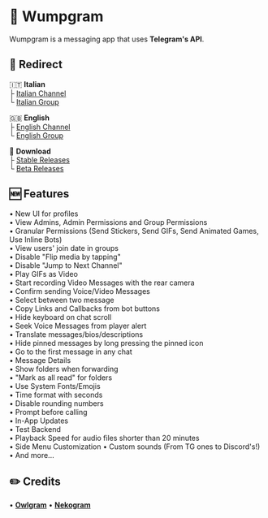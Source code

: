 # 🐖 **Wumpgram**
Wumpgram is a messaging app that uses **Telegram's API**.

## 🔗 Redirect
🇮🇹 **Italian**  
├ [Italian Channel](<http://t.me/WumpGramIT>)  
└ [Italian Group](<http://t.me/WumpGramChatIT>)

🇬🇧 **English**  
├ [English Channel](<http://t.me/WumpGram>)  
└ [English Group](<http://t.me/WumpGramChat>)

🔗 **Download**  
├ [Stable Releases](<http://t.me/WumpGramAPKs>)  
└ [Beta Releases](<http://t.me/WumpGramBeta>)

## 🆕 Features
• New UI for profiles  
• View Admins, Admin Permissions and Group Permissions  
• Granular Permissions (Send Stickers, Send GIFs, Send Animated Games, Use Inline Bots)  
• View users' join date in groups  
• Disable "Flip media by tapping"  
• Disable "Jump to Next Channel"  
• Play GIFs as Video  
• Start recording Video Messages with the rear camera  
• Confirm sending Voice/Video Messages  
• Select between two message  
• Copy Links and Callbacks from bot buttons  
• Hide keyboard on chat scroll  
• Seek Voice Messages from player alert  
• Translate messages/bios/descriptions  
• Hide pinned messages by long pressing the pinned icon  
• Go to the first message in any chat  
• Message Details  
• Show folders when forwarding  
• "Mark as all read" for folders  
• Use System Fonts/Emojis  
• Time format with seconds  
• Disable rounding numbers  
• Prompt before calling  
• In-App Updates  
• Test Backend  
• Playback Speed for audio files shorter than 20 minutes  
• Side Menu Customization
• Custom sounds (From TG ones to Discord's!)
• And more...

## ✏️ Credits
• **[Owlgram](<https://github.com/OwlGramDev/OwlGram>)**
• **[Nekogram](<https://gitlab.com/Nekogram/Nekogram>)**  
